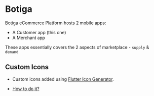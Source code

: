 # Botiga

Botiga eCommerce Platform hosts 2 mobile apps:

-   A Customer app (this one)
-   A Merchant app

These apps essentially covers the 2 aspects of marketplace - `supply` & `demand`

## Custom Icons

-   Custom icons added using [Flutter Icon Generator](https://www.fluttericon.com/).

-   [How to do it?](https://medium.com/deviniti-technology-driven-blog/the-best-way-to-add-custom-icons-to-your-flutter-project-6381ab697813)
